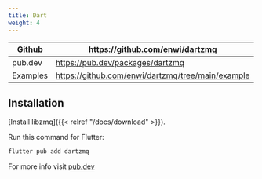 ```yaml
---
title: Dart
weight: 4
---
```


| Github   | https://github.com/enwi/dartzmq                   |
|----------|---------------------------------------------------|
| pub.dev  | https://pub.dev/packages/dartzmq                  |
| Examples | https://github.com/enwi/dartzmq/tree/main/example |


## Installation

[Install libzmq]({{< relref "/docs/download" >}}).

Run this command for Flutter:
```bash
flutter pub add dartzmq
```

For more info visit [pub.dev](https://pub.dev/packages/dartzmq/install)
